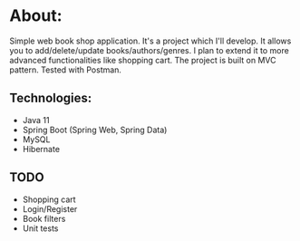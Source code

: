 # About:
Simple web book shop application. It's a project which I'll develop. It allows you to add/delete/update books/authors/genres. I plan to extend it to more advanced functionalities like shopping cart. The project is built on MVC pattern. Tested with Postman.
## Technologies:
* Java 11
* Spring Boot (Spring Web, Spring Data)
* MySQL
* Hibernate
## TODO
* Shopping cart
* Login/Register
* Book filters
* Unit tests
